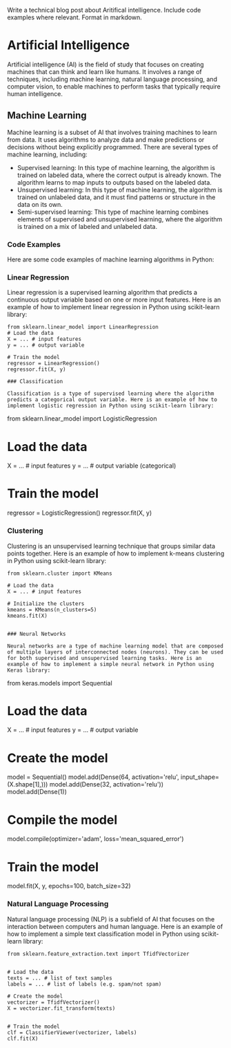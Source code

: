  Write a technical blog post about Aritifical intelligence. Include code examples where relevant. Format in markdown.
# Artificial Intelligence

Artificial intelligence (AI) is the field of study that focuses on creating machines that can think and learn like humans. It involves a range of techniques, including machine learning, natural language processing, and computer vision, to enable machines to perform tasks that typically require human intelligence.
## Machine Learning

Machine learning is a subset of AI that involves training machines to learn from data. It uses algorithms to analyze data and make predictions or decisions without being explicitly programmed. There are several types of machine learning, including:

* Supervised learning: In this type of machine learning, the algorithm is trained on labeled data, where the correct output is already known. The algorithm learns to map inputs to outputs based on the labeled data.
* Unsupervised learning: In this type of machine learning, the algorithm is trained on unlabeled data, and it must find patterns or structure in the data on its own.
* Semi-supervised learning: This type of machine learning combines elements of supervised and unsupervised learning, where the algorithm is trained on a mix of labeled and unlabeled data.

### Code Examples

Here are some code examples of machine learning algorithms in Python:

### Linear Regression

Linear regression is a supervised learning algorithm that predicts a continuous output variable based on one or more input features. Here is an example of how to implement linear regression in Python using scikit-learn library:
```
from sklearn.linear_model import LinearRegression
# Load the data
X = ... # input features
y = ... # output variable

# Train the model
regressor = LinearRegression()
regressor.fit(X, y)

### Classification

Classification is a type of supervised learning where the algorithm predicts a categorical output variable. Here is an example of how to implement logistic regression in Python using scikit-learn library:
```
from sklearn.linear_model import LogisticRegression

# Load the data
X = ... # input features
y = ... # output variable (categorical)

# Train the model
regressor = LogisticRegression()
regressor.fit(X, y)


### Clustering

Clustering is an unsupervised learning technique that groups similar data points together. Here is an example of how to implement k-means clustering in Python using scikit-learn library:
```
from sklearn.cluster import KMeans

# Load the data
X = ... # input features

# Initialize the clusters
kmeans = KMeans(n_clusters=5)
kmeans.fit(X)


### Neural Networks

Neural networks are a type of machine learning model that are composed of multiple layers of interconnected nodes (neurons). They can be used for both supervised and unsupervised learning tasks. Here is an example of how to implement a simple neural network in Python using Keras library:
```
from keras.models import Sequential

# Load the data
X = ... # input features
y = ... # output variable

# Create the model
model = Sequential()
model.add(Dense(64, activation='relu', input_shape=(X.shape[1],)))
model.add(Dense(32, activation='relu'))
model.add(Dense(1))

# Compile the model
model.compile(optimizer='adam', loss='mean_squared_error')


# Train the model
model.fit(X, y, epochs=100, batch_size=32)



### Natural Language Processing

Natural language processing (NLP) is a subfield of AI that focuses on the interaction between computers and human language. Here is an example of how to implement a simple text classification model in Python using scikit-learn library:
```
from sklearn.feature_extraction.text import TfidfVectorizer


# Load the data
texts = ... # list of text samples
labels = ... # list of labels (e.g. spam/not spam)

# Create the model
vectorizer = TfidfVectorizer()
X = vectorizer.fit_transform(texts)


# Train the model
clf = ClassifierViewer(vectorizer, labels)
clf.fit(X)



























































































































































































































































































































































































































































































































































































































































































































































































































































































































































































































































































